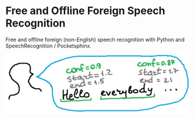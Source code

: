 # Free and Offline Foreign Speech Recognition

Free and offline foreign (non-English) speech recognition with Python and SpeechRecognition / Pocketsphinx.

![preview.JPG](./img/preview.JPG)